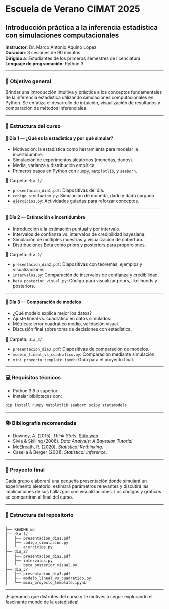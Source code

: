 
# Escuela de Verano CIMAT 2025  
## Introducción práctica a la inferencia estadística con simulaciones computacionales

**Instructor**: Dr. Marco Antonio Aquino López  
**Duración**: 3 sesiones de 90 minutos  
**Dirigido a**: Estudiantes de los primeros semestres de licenciatura  
**Lenguaje de programación**: Python 3  

---

### 🧠 Objetivo general

Brindar una introducción intuitiva y práctica a los conceptos fundamentales de la inferencia estadística utilizando simulaciones computacionales en Python. Se enfatiza el desarrollo de intuición, visualización de resultados y comparación de métodos inferenciales.

---

### 📅 Estructura del curso

#### 📘 Día 1 — ¿Qué es la estadística y por qué simular?

- Motivación: la estadística como herramienta para modelar la incertidumbre.
- Simulación de experimentos aleatorios (monedas, dados).
- Media, varianza y distribución empírica.
- Primeros pasos en Python con `numpy`, `matplotlib`, y `seaborn`.

📁 Carpeta: `dia_1/`  
- `presentacion_dia1.pdf`: Diapositivas del día.  
- `codigo_simulacion.py`: Simulación de moneda, dado y dado cargado.  
- `ejercicios.py`: Actividades guiadas para reforzar conceptos.

---

#### 📙 Día 2 — Estimación e incertidumbre

- Introducción a la estimación puntual y por intervalo.
- Intervalos de confianza vs. intervalos de credibilidad bayesiana.
- Simulación de múltiples muestras y visualización de cobertura.
- Distribuciones Beta como priors y posteriors para proporciones.

📁 Carpeta: `dia_2/`  
- `presentacion_dia2.pdf`: Diapositivas con teoremas, ejemplos y visualizaciones.  
- `intervalos.py`: Comparación de intervalos de confianza y credibilidad.  
- `beta_posterior_visual.py`: Código para visualizar priors, likelihoods y posteriors.

---

#### 📕 Día 3 — Comparación de modelos

- ¿Qué modelo explica mejor los datos?
- Ajuste lineal vs. cuadrático en datos simulados.
- Métricas: error cuadrático medio, validación visual.
- Discusión final sobre toma de decisiones con estadística.

📁 Carpeta: `dia_3/`  
- `presentacion_dia3.pdf`: Diapositivas de comparación de modelos.  
- `modelo_lineal_vs_cuadratico.py`: Comparación mediante simulación.  
- `mini_proyecto_template.ipynb`: Guía para el proyecto final.

---

### 💻 Requisitos técnicos

- Python 3.8 o superior
- Instalar bibliotecas con:  
```bash
pip install numpy matplotlib seaborn scipy statsmodels
```

---

### 📚 Bibliografía recomendada

- Downey, A. (2015). *Think Stats*. [Sitio web](https://greenteapress.com/wp/think-stats/)
- Sivia & Skilling (2006). *Data Analysis: A Bayesian Tutorial*.
- McElreath, R. (2020). *Statistical Rethinking*.
- Casella & Berger (2001). *Statistical Inference*.

---

### 🧪 Proyecto final

Cada grupo elaborará una pequeña presentación donde simulará un experimento aleatorio, estimará parámetros relevantes y discutirá las implicaciones de sus hallazgos con visualizaciones. Los códigos y gráficos se compartirán al final del curso.

---

### 📂 Estructura del repositorio

```
.
├── README.md
├── dia_1/
│   ├── presentacion_dia1.pdf
│   ├── codigo_simulacion.py
│   └── ejercicios.py
├── dia_2/
│   ├── presentacion_dia2.pdf
│   ├── intervalos.py
│   └── beta_posterior_visual.py
├── dia_3/
│   ├── presentacion_dia3.pdf
│   ├── modelo_lineal_vs_cuadratico.py
│   └── mini_proyecto_template.ipynb
```

---

¡Esperamos que disfrutes del curso y te motives a seguir explorando el fascinante mundo de la estadística!

